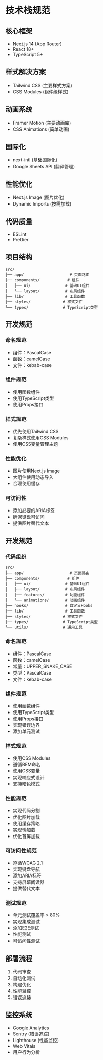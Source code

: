 # 技术栈规范

## 核心框架

- Next.js 14 (App Router)
- React 18+
- TypeScript 5+

## 样式解决方案

- Tailwind CSS (主要样式方案)
- CSS Modules (组件级样式)

## 动画系统

- Framer Motion (主要动画库)
- CSS Animations (简单动画)

## 国际化

- next-intl (基础国际化)
- Google Sheets API (翻译管理)

## 性能优化

- Next.js Image (图片优化)
- Dynamic Imports (按需加载)

## 代码质量

- ESLint
- Prettier

## 项目结构

```
src/
├── app/                    # 页面路由
├── components/            # 组件
│   ├── ui/               # 基础UI组件
│   └── layout/           # 布局组件
├── lib/                  # 工具函数
├── styles/              # 样式文件
└── types/               # TypeScript类型
```

## 开发规范

### 命名规范

- 组件：PascalCase
- 函数：camelCase
- 文件：kebab-case

### 组件规范

- 使用函数组件
- 使用TypeScript类型
- 使用Props接口

### 样式规范

- 优先使用Tailwind CSS
- 复杂样式使用CSS Modules
- 使用CSS变量管理主题

### 性能优化

- 图片使用Next.js Image
- 大组件使用动态导入
- 合理使用缓存

### 可访问性

- 添加必要的ARIA标签
- 确保键盘可访问
- 提供图片替代文本

## 开发规范

### 代码组织

```
src/
├── app/                    # 页面路由
├── components/            # 组件
│   ├── ui/               # 基础UI组件
│   ├── layout/           # 布局组件
│   ├── features/         # 功能组件
│   └── animations/       # 动画组件
├── hooks/                # 自定义Hooks
├── lib/                  # 工具函数
├── styles/              # 样式文件
├── types/               # TypeScript类型
└── utils/               # 通用工具
```

### 命名规范

- 组件：PascalCase
- 函数：camelCase
- 常量：UPPER_SNAKE_CASE
- 类型：PascalCase
- 文件：kebab-case

### 组件规范

- 使用函数组件
- 使用TypeScript类型
- 使用Props接口
- 实现错误边界
- 添加单元测试

### 样式规范

- 使用CSS Modules
- 遵循BEM命名
- 使用CSS变量
- 实现响应式设计
- 支持暗色模式

### 性能规范

- 实现代码分割
- 优化图片加载
- 使用缓存策略
- 实现懒加载
- 优化首屏加载

### 可访问性规范

- 遵循WCAG 2.1
- 实现键盘导航
- 添加ARIA标签
- 支持屏幕阅读器
- 提供替代文本

### 测试规范

- 单元测试覆盖率 > 80%
- 实现集成测试
- 添加E2E测试
- 性能测试
- 可访问性测试

## 部署流程

1. 代码审查
2. 自动化测试
3. 构建优化
4. 性能监控
5. 错误追踪

## 监控系统

- Google Analytics
- Sentry (错误追踪)
- Lighthouse (性能监控)
- Web Vitals
- 用户行为分析
